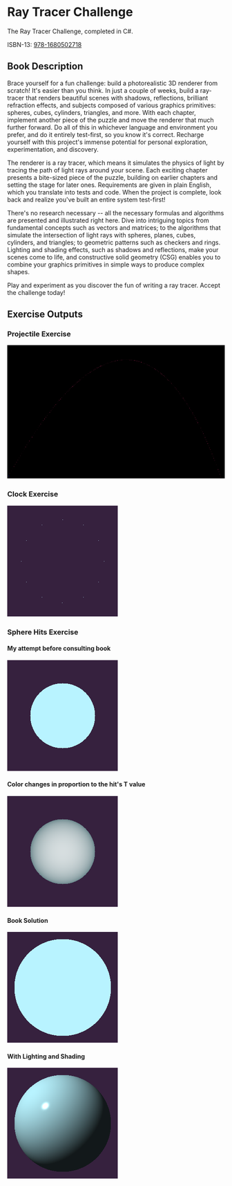 # Ray Tracer Challenge
The Ray Tracer Challenge, completed in C#.

ISBN-13: [978-1680502718](https://isbnsearch.org/isbn/9781680502718)

## Book Description
Brace yourself for a fun challenge: build a photorealistic 3D renderer from scratch! It's easier than you think. In just a couple of weeks, build a ray-tracer that renders beautiful scenes with shadows, reflections, brilliant refraction effects, and subjects composed of various graphics primitives: spheres, cubes, cylinders, triangles, and more. With each chapter, implement another piece of the puzzle and move the renderer that much further forward. Do all of this in whichever language and environment you prefer, and do it entirely test-first, so you know it's correct. Recharge yourself with this project's immense potential for personal exploration, experimentation, and discovery.

The renderer is a ray tracer, which means it simulates the physics of light by tracing the path of light rays around your scene. Each exciting chapter presents a bite-sized piece of the puzzle, building on earlier chapters and setting the stage for later ones. Requirements are given in plain English, which you translate into tests and code. When the project is complete, look back and realize you've built an entire system test-first!

There's no research necessary -- all the necessary formulas and algorithms are presented and illustrated right here. Dive into intriguing topics from fundamental concepts such as vectors and matrices; to the algorithms that simulate the intersection of light rays with spheres, planes, cubes, cylinders, and triangles; to geometric patterns such as checkers and rings. Lighting and shading effects, such as shadows and reflections, make your scenes come to life, and constructive solid geometry (CSG) enables you to combine your graphics primitives in simple ways to produce complex shapes.

Play and experiment as you discover the fun of writing a ray tracer. Accept the challenge today!

## Exercise Outputs

### Projectile Exercise
![Projectile Exercise output](https://github.com/Ogg-Vorbis/RayTracerChallenge/blob/master/output/ProjectileExercise.png?raw=true)

### Clock Exercise
![Clock Exercise output](https://github.com/Ogg-Vorbis/RayTracerChallenge/blob/master/output/ClockExercise.png?raw=true)

### Sphere Hits Exercise
#### My attempt before consulting book
![Sphere Hit Exercise My Attempt](https://github.com/Ogg-Vorbis/RayTracerChallenge/blob/master/output/SphereHitsExercise-MyAttempt.png?raw=true)
#### Color changes in proportion to the hit's T value
![Sphere Hit Exercise Changing color in proporation to Hit.T](https://github.com/Ogg-Vorbis/RayTracerChallenge/blob/master/output/SphereHitsExercise-ColorChangeToHitT.png?raw=true)
#### Book Solution
![Sphere Hit Exercise Book Solution](https://github.com/Ogg-Vorbis/RayTracerChallenge/blob/master/output/SphereHitsExercise-BookSolution.png?raw=true)
#### With Lighting and Shading
![Sphere Hit Exercise with Lighting and Shading](https://github.com/Ogg-Vorbis/RayTracerChallenge/blob/master/output/SphereHitsWithMaterialExercise.png?raw=true)
